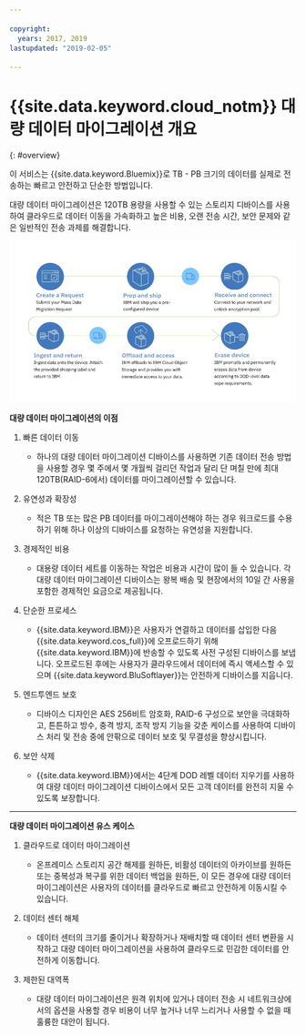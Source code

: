 ```yaml
---

copyright:
  years: 2017, 2019
lastupdated: "2019-02-05"

---
```



# {{site.data.keyword.cloud_notm}} 대량 데이터 마이그레이션 개요
{: #overview}

이 서비스는 {{site.data.keyword.Bluemix}}로 TB - PB 크기의 데이터를 실제로 전송하는 빠르고 안전하고 단순한 방법입니다.

대량 데이터 마이그레이션은 120TB 용량을 사용할 수 있는 스토리지 디바이스를 사용하여 클라우드로 데이터 이동을 가속화하고 높은 비용, 오랜 전송 시간, 보안 문제와 같은 일반적인 전송 과제를 해결합니다.

![대량 데이터 마이그레이션 프로세스 플로우](/images/MDMSWorkflow.png)

**대량 데이터 마이그레이션의 이점**

1. 빠른 데이터 이동
    - 하나의 대량 데이터 마이그레이션 디바이스를 사용하면 기존 데이터 전송 방법을 사용할 경우 몇 주에서 몇 개월씩 걸리던 작업과 달리 단 며칠 만에 최대 120TB(RAID-6에서) 데이터를 마이그레이션할 수 있습니다.

2. 유연성과 확장성
    - 적은 TB 또는 많은 PB 데이터를 마이그레이션해야 하는 경우 워크로드를 수용하기 위해 하나 이상의 디바이스를 요청하는 유연성을 지원합니다.

3. 경제적인 비용
    - 대용량 데이터 세트를 이동하는 작업은 비용과 시간이 많이 들 수 있습니다. 각 대량 데이터 마이그레이션 디바이스는 왕복 배송 및 현장에서의 10일 간 사용을 포함한 경제적인 요금으로 제공됩니다.

4. 단순한 프로세스
    - {{site.data.keyword.IBM}}은 사용자가 연결하고 데이터를 삽입한 다음 {{site.data.keyword.cos_full}}에 오프로드하기 위해 {{site.data.keyword.IBM}}에 반송할 수 있도록 사전 구성된 디바이스를 보냅니다. 오프로드된 후에는 사용자가 클라우드에서 데이터에 즉시 액세스할 수 있으며 {{site.data.keyword.BluSoftlayer}}는 안전하게 디바이스를 지웁니다.

5. 엔드투엔드 보호
    - 디바이스 디자인은 AES 256비트 암호화, RAID-6 구성으로 보안을 극대화하고, 튼튼하고 방수, 충격 방지, 조작 방지 기능을 갖춘 케이스를 사용하여 디바이스 처리 및 전송 중에 안팎으로 데이터 보호 및 무결성을 향상시킵니다.

6. 보안 삭제
    - {{site.data.keyword.IBM}}에서는 4단계 DOD 레벨 데이터 지우기를 사용하여 대량 데이터 마이그레이션 디바이스에서 모든 고객 데이터를 완전히 지울 수 있도록 보장합니다.


<hr>


**대량 데이터 마이그레이션 유스 케이스**
1. 클라우드로 데이터 마이그레이션
    - 온프레미스 스토리지 공간 해제를 원하든, 비활성 데이터의 아카이브를 원하든 또는 중복성과 복구를 위한 데이터 백업을 원하든, 이 모든 경우에 대량 데이터 마이그레이션은 사용자의 데이터를 클라우드로 빠르고 안전하게 이동시킬 수 있습니다.

2. 데이터 센터 해체
    - 데이터 센터의 크기를 줄이거나 확장하거나 재배치할 때 데이터 센터 변환을 시작하고 대량 데이터 마이그레이션을 사용하여 클라우드로 민감한 데이터를 안전하게 이동합니다.

3. 제한된 대역폭
    - 대량 데이터 마이그레이션은 원격 위치에 있거나 데이터 전송 시 네트워크상에서의 옵션을 사용할 경우 비용이 너무 높거나 너무 느리거나 사용할 수 없을 때 훌륭한 대안이 됩니다.
